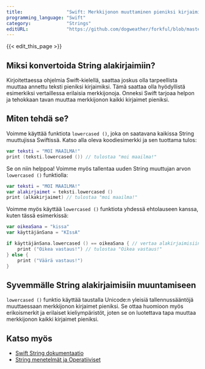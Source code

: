 ```yaml
---
title:                "Swift: Merkkijonon muuttaminen pieniksi kirjaimiksi"
programming_language: "Swift"
category:             "Strings"
editURL:              "https://github.com/dogweather/forkful/blob/master/content/fi/swift/converting-a-string-to-lower-case.md"
---
```


{{< edit_this_page >}}

## Miksi konvertoida String alakirjaimiin?

Kirjoitettaessa ohjelmia Swift-kielellä, saattaa joskus olla tarpeellista muuttaa annettu teksti pieniksi kirjaimiksi. Tämä saattaa olla hyödyllistä esimerkiksi vertaillessa erilaisia merkkijonoja. Onneksi Swift tarjoaa helpon ja tehokkaan tavan muuttaa merkkijonon kaikki kirjaimet pieniksi.

## Miten tehdä se?

Voimme käyttää funktiota `lowercased ()`, joka on saatavana kaikissa String muuttujissa Swiftissä. Katso alla oleva koodiesimerkki ja sen tuottama tulos:

```Swift
var teksti = "MOI MAAILMA!"
print (teksti.lowercased ()) // tulostaa "moi maailma!"
```

Se on niin helppoa! Voimme myös tallentaa uuden String muuttujan arvon `lowercased ()` funktiolla:

```Swift
var teksti = "MOI MAAILMA!"
var alakirjaimet = teksti.lowercased ()
print (alkakirjaimet) // tulostaa "moi maailma!"
```

Voimme myös käyttää `lowercased ()` funktiota yhdessä ehtolauseen kanssa, kuten tässä esimerkissä:

```Swift
var oikeaSana = "kissa"
var käyttäjänSana = "KIssA"

if käyttäjänSana.lowercased () == oikeaSana { // vertaa alakirjaimisiin
    print ("Oikea vastaus!") // tulostaa "Oikea vastaus!"
} else {
    print ("Väärä vastaus!")
}
```

## Syvemmälle String alakirjaimisiin muuntamiseen

`lowercased ()` funktio käyttää taustalla Unicode:n yleisiä tallennussääntöjä muuttaessaan merkkijonon kirjaimet pieniksi. Se ottaa huomioon myös erikoismerkit ja erilaiset kieliympäristöt, joten se on luotettava tapa muuttaa merkkijonon kaikki kirjaimet pieniksi.

## Katso myös

- [Swift String dokumentaatio](https://developer.apple.com/documentation/swift/string)
- [String menetelmät ja Operatiiviset](https://www.noviello.it/string-methods-operators-swift-en/)